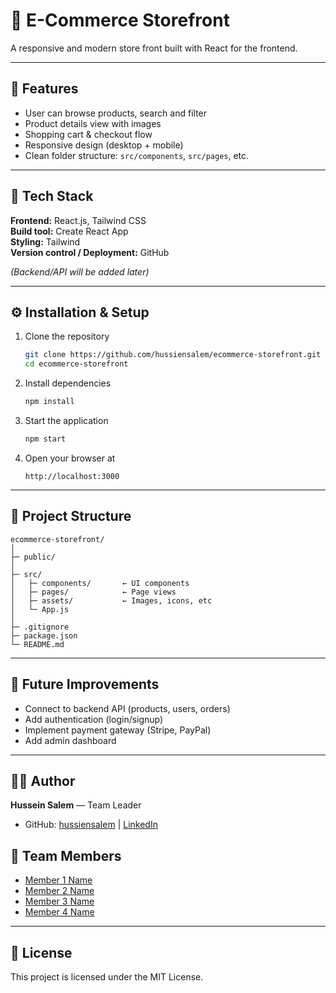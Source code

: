 # 🛒 E-Commerce Storefront

A responsive and modern store front built with React for the frontend.

---

## 🚀 Features

- User can browse products, search and filter  
- Product details view with images  
- Shopping cart & checkout flow  
- Responsive design (desktop + mobile)  
- Clean folder structure: `src/components`, `src/pages`, etc.

---

## 🧰 Tech Stack

**Frontend:** React.js, Tailwind CSS  
**Build tool:** Create React App  
**Styling:** Tailwind  
**Version control / Deployment:** GitHub  

*(Backend/API will be added later)*

---

## ⚙️ Installation & Setup

1. Clone the repository  
   ```bash
   git clone https://github.com/hussiensalem/ecommerce-storefront.git
   cd ecommerce-storefront
   ```

2. Install dependencies  
   ```bash
   npm install
   ```

3. Start the application  
   ```bash
   npm start
   ```

4. Open your browser at  
   ```
   http://localhost:3000
   ```

---

## 📁 Project Structure

```
ecommerce-storefront/
│
├─ public/
│
├─ src/
│   ├─ components/       ← UI components
│   ├─ pages/            ← Page views
│   ├─ assets/           ← Images, icons, etc
│   └─ App.js
│
├─ .gitignore
├─ package.json
└─ README.md
```

---

## 🔮 Future Improvements

- Connect to backend API (products, users, orders)  
- Add authentication (login/signup)  
- Implement payment gateway (Stripe, PayPal)  
- Add admin dashboard  

---

## 👨‍💻 Author
**Hussein Salem** — Team Leader 
- GitHub: [hussiensalem](https://github.com/hussiensalem) | [LinkedIn](http://www.linkedin.com/in/hussein-salem-cs)

## 👥 Team Members
- [Member 1 Name](https://github.com/username1)  
- [Member 2 Name](https://github.com/username2)  
- [Member 3 Name](https://github.com/username3) 
- [Member 4 Name](https://github.com/username4)

---

## 📝 License

This project is licensed under the MIT License.
